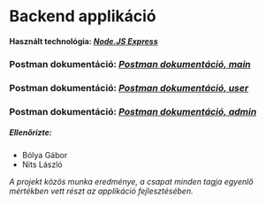 # Backend applikáció

#### Használt technológia: *[Node.JS Express](https://expressjs.com/en/resources/glossary.html)*

### Postman dokumentáció: *[Postman dokumentáció, main](https://documenter.getpostman.com/view/27147863/2s93eR6GPw)*
### Postman dokumentáció: *[Postman dokumentáció, user](https://documenter.getpostman.com/view/27147863/2s93eR6GPy)*
### Postman dokumentáció: *[Postman dokumentáció, admin](https://documenter.getpostman.com/view/27147863/2s93eR6GPz)*

##### Ellenőrizte:
- Bólya Gábor
- Nits László

*A projekt közös munka eredménye, a csapat minden tagja egyenlő mértékben vett részt az applikáció fejlesztésében.* 
